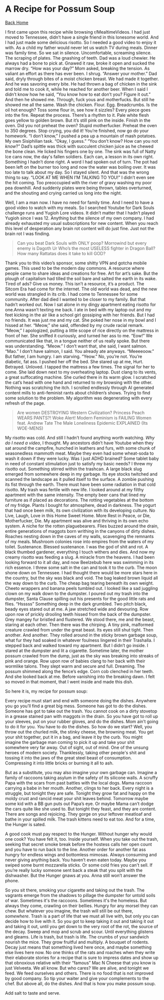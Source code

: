 # A Recipe for Possum Soup

[Back Home](/)

I first came upon this recipe while browsing r/MealtimeVideos. I had just moved to Tennessee, didn’t have a single friend in this lonesome world. And I had just made some delicious risotto. So I needed a good video to enjoy it with.
 As a child my father would never let us watch TV during meals. Dinner was family time. So we sat in silence. Uncomfortable, screaming silence. The scraping of plates. The gnashing of teeth. Dad was a loud chewier. He always had a bone to pick at. Gnawed it raw, broke it open and sucked the marrow dry. 
“How was your day?” Mom asked, breaking the tension. As valiant an effort as there has ever been. 
I shrug.
“Answer your mother.” Dad said, dryly through bites of a moist chicken breast. We had made it together. And he was savoring every bite.
He had thrown a bag of chicken in the sink and told me to cook it, while he reached for another beer. When I said I didn’t know how he said, “You know how to eat don’t you? Figure it out.”
And then he showed me. Through, fuck yous and motherfucks. But still he showed me all the same. Wash the chicken. Flour. Egg. Breadcrumbs. Is the oil hot enough? Toss some flour in, see how it sizzles? Every piece goes into the fire. Repeat the process. There’s a rhythm to it. Pale white flesh goes yellow to golden brown. But it’s still pink on the inside. Finish in the oven. Did you not preheat the oven? Stupid motherfucker. Preheat the oven to 350 degrees. Stop crying, you did it! You’re finished, now go do your homework. 
“I don’t know,” I pushed a pea up a mountain of mash potatoes. My own Sisiphilian task. “Okay, I guess.”
“You don’t know? How can you not _know_?” Dad’s spittle was thick with succulent chicken juice as he chewed the bone clean. He licked his fingers one by one. 
The sink was full of Natty Ice cans now, the day's fallen soldiers. Each can, a lesson in its own right. Something I hadn’t done right. A word I had spoken out of turn. The pot had been left on the burner too long and now the water was boiling over. It was too late to talk about my day.
So I stayed silent. And that was the wrong thing to say.
“LOOK AT ME WHEN I’M TALKING TO YOU!”
I didn’t even see the hit coming. Too preoccupied with the river of gravy washing my poor pea downhill. And suddenly plates were being thrown, tables overturned, and the shouting and crying carried us long into the night. 

Well, I am a man now. I have no need for family time. And I need to have a good video to watch with my meals. So I searched Youtube for Dark Souls challenge runs and Yugioh Lore videos. It didn’t matter that I hadn’t played Yugioh since I was 12. Anything but the silence of my own company. I had already exhausted my usual subscriptions for new content. When you reach this level of desperation any brain rot content will do just fine. Just not the brain rot I was finding. 


>  Can you beat Dark Souls with ONLY poop? 
>  Morrowind but every enemy is Dagoth Ur
>  Who’s the most USELESS fighter in Dragon Ball?
>  How many Rattatas does it take to kill GOD?


Thank you to this video’s sponsor, some shitty VPN and gotcha mobile games. This used to be the modern day commons. A resource where people came to share ideas and creations for free. Art for art’s sake. But the plough of capitalism had tilled the soil bare and salted the earth in its wake. Tired of ads? Give us money. This isn’t a resource, it’s a product. The Sitcom Era had come for the internet. The old world was dead, and the new world was strangled in its crib.
I had come to Tennessee for some community. After dad died I wanted to be closer to my family. But that hadn’t worked out. Now I sat alone in my dingy apartment eating risotto for one.Anna wasn’t texting me back. I ate in bed with my laptop out and my feet kicking in the air like a school girl gossiping with her friends. But I had no friends. It was just me and my cat. She poked her nose in my bowl and I hissed at her.
“Meow,” she said, offended by my crude racial remark. 
“Meow,” I apologized, putting a little scope of rice directly on the mattress in front of her. 
She sniffed it curiously, and turned her ass to me. “Eow!”
We communicated like that, in a tongue neither of us really spoke. But there was understanding.
“Meow.” I don’t want that, she said, I want salmon. 
“Mao.” I don’t have salmon, I said. You already ate anyways.
“Meeeeoow.” But father, I am hungry. I am starving.
“Yeow.” No, you’re not. You’re diabetic, fat ass.
 I pushed her off the bed. She stared up at me, Hurt. Betrayed. Unloved.
I tapped the mattress a few times. The signal for her to come. She laid down next to my overheating laptop. Dust clang to its vents, a great suffocating machine. She curled there in its warm glow. I scratched the cat’s head with one hand and returned to my browsing with the other.
Nothing was scratching the itch. I scrolled endlessly through AI generated content mills to anti-feminist rants about children’s shows. Trying to find some solution to the problem. My algorithm was degenerating with every refresh of the page. 


> Are women DESTROYING Western Civilization?
> Princess Peach WEARS PANTS?! Woke Alert!
> Modern Feminism is FAILING Women feat. Andrew Tate
> The Male Loneliness Epidemic EXPLAINED (Its WOE-MENS)


My risotto was cold. And still I hadn’t found anything worth watching.
_Why do I need a video_, I thought. 
My ancestors didn’t have Youtube when they sat around the campfire, hunched in leathers and furs, with some chunk of seasonedless mammoth meat. Maybe they even had some wheat-soda to wash it down if they were lucky. Was I just ADHD brained? Some tablet baby in need of constant stimulation just to satisfy my basic needs? 
I threw my risotto out. 
Something stirred within the trashcan. A large black slug emerged from somewhere deep in my garbage. Its eye stocks twitched and scanned the landscape as it pulled itself to the surface. A zombie pushing its fist through the earth. There must have been some radiation in that cold risotto. My trash was fertile with new life.
I looked around at my filthy apartment with the same intensity. The empty beer cans that lined my furniture as if placed as decorations. The rotting vegetables at the bottom of my fridge. Plants I bought for atmosphere, dead in darkness. The yogurt that had once been milk, its own civilization with its developing culture. No Live, Laugh, Love in this Home Sweet Home. More Rest in Peace, or Die, Motherfucker, Die.
My apartment was alive and thriving in its own echo system. A niche for the rotten plaguebearers. Flies buzzed around the drain, entire generations of maggots born writhing in the canyons of dirty dishes. Roaches nesting down in the caves of my walls, scavenging the remnants of my meals. Mushroom colonies rose into empires from the waters of my toilet. Sustenance. Blessed sustenance.
I was the god of shit and rot. A black thumbed gardener, everything I touch withers and dies. 
And now my creamy risotto was feeding a slug. A miracle from the heavens. I had been looking forward to it all day, and now Beelzebub here was swimming in its rich essence. 
I threw some salt in the can and took it to the curb.
 The moon shone down on Tennessee. I had thought there would be more stars here in the country, but the sky was black and void. 
The bag leaked brown liquid all the way down to the curb. The cheap bag tearing beneath its own weight. Cheeto wrappers and banana peels tumbled out. I looked like a sad juggling clown on my walk down to the dumpster. I poured out my trash into the dumpster, Santa Clause spilling out his presents for the good little rats and flies.
“Hsssss” Something deep in the dark grumbled.
Two pitch black, beady eyes stared out at me. A jaw stretched wide and devouring. Row upon row of prickly drooling teeth hissed from the back of the dumpster. Grey mangey fur bristled and flustered. We stood there, me and the beast, staring at each other. Then there was the chirping. A tiny pink, malformed creature crawled from under the great beast. Its eyes still shut tight. Then another. And another. They rolled around in the sticky brown garbage soup, what fur they had soaked in whatever foulness lingered in their Trashalla. 
I stepped back and walked toward my apartment. But I didn’t go inside. I stared at the dumpster and lit a cigarette.
Sometime later, the mother possum crawled from the dump, just as the sky was breaking into streaks of pink and orange. Row upon row of babies clang to her back with their wormlike talons. They slept warm and secure and full. Dreaming. The possum shimmed along the fence’s edge. Corn cob clenched in her teeth. And she looked back at me. Before vanishing into the breaking dawn.
I felt so moved in that moment, that I went inside and made this dish.

So here it is, my recipe for possum soup:

Every recipe must start and end with someone doing the dishes. Anywhere you go you’ll find a great big mess. Someone has got to do the dishes. Someone has got to take out the trash. You cannot cook on a dirty stovetop in a grease stained pan with maggots in the drain. So you have got to roll up your sleeves, put on your rubber gloves, and do the dishes. Mom ain’t going to do it for you. _You_ have to do the dishes.
So how do we start? Well, you throw out the churled milk, the stinky cheese, the browning meat. You get your shit together, put it in a bag, and leave it by the curb. 
You might imagine the garbage man coming to pick it up and take your shit somewhere very far away. Out of sight, out of mind. One of the unsung heroes of modern society. Thanklessly, taking other people's shit and tossing it into the jaws of the great steel beast of consumption. Compressing it into little bricks or burning it all to ash.

But as a substitute, you may also imagine your own garbage can. Imagine a family of raccoons taking asylum in the safety of its silicone walls. A scruffy Papa with the scars from past battles with the local dogs. Mama raccoon carrying a babe in her mouth. Another, clings to her back. Every night is a struggle, but tonight they are safe. Tonight they grow fat and happy on the moldy crust and rancid meat your shit leaves behind. Tomorrow maybe some kid with a BB gun puts out Papa’s eye. Or maybe Mama can’t dodge the cars quite like she used to. But tonight they feast, and they are content. There are songs and rejoicing. They gorge on your leftover meatloaf and bathe in your spilled milk.
The trash kittens need to eat too. And for a time, the Hunger is sated. 

A good cook must pay respect to the Hunger. Without hunger why would one cook? You have felt it, too. Inside yourself. When you take out the trash, seeking that secret smoke break before the hostess calls her open count and you have to run back to the line. Another order for another fat ass hungry for endless wings and bottomless mimosas. Always consuming and never giving anything back. You haven’t even eaten today. Maybe you swiped some burnt mozzarella sticks. Or some cold fries you can't sell. If you’re really lucky someone sent back a steak that you split with the dishwasher. But the Hunger gnaws at you. Anna still won’t answer the phone.  

So you sit there, smoking your cigarette and taking out the trash. 
The vagrants emerge from the shadows to pillage the dumpster for untold soils of war. Sometimes it's the raccoons. Sometimes it's the homeless. But always they come, crawling on their bellies. Hungry for any morsel they can chew.
But whatever you imagine, the trash will still be out there, _somewhere_. Trash is a part of life that we must all live with, but only you can decide how to live with it. So you got to keep taking it out and taking it out and taking it out, until you get down to the very root of the rot, the source of the decay. Sweep and mop and scrub and scour. Until everything glistens and gleams.
Life is trash, but trash is life. The crumbs of your sandwich nourish the mice. They grow fruitful and multiply. A bouquet of rodents. Decay just means that something lived here once, and maybe something else lives here now. No one thinks of the rats and roaches when they write their elaborate stories for a recipe that is sure to impress dates and show up that obnoxious relative with their “famous” Mac N Cheese that you know is just Velveeta. We all know. 
But who cares? We are alive, and tonight we feed. We feed ourselves and others. There is no food that is not improved by good company. So tip your waiter and give your complements to the chef. But above all, do the dishes. And that is how you make possum soup.

Add salt to taste and serve.
